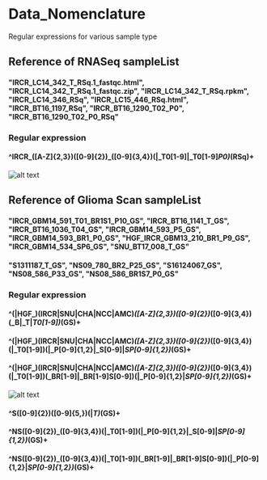 # Data_Nomenclature
Regular expressions for various sample type

## Reference of RNASeq sampleList 
#### "IRCR_LC14_342_T_RSq.1_fastqc.html", "IRCR_LC14_342_T_RSq.1_fastqc.zip", "IRCR_LC14_342_T_RSq.rpkm", "IRCR_LC14_346_RSq", "IRCR_LC15_446_RSq.html", "IRCR_BT16_1197_RSq", "IRCR_BT16_1290_T02_P0", "IRCR_BT16_1290_T02_P0_RSq"

### Regular expression
#### ^IRCR_([A-Z]{2,3})([0-9]{2})_([0-9]{3,4})(|_T0[1-9]|_T0[1-9]_P0)_(RSq)+
<img src="C:\Users\quark\Documents\Bioinformatics\regexper1.png" alt="alt text" title="Title" />

## Reference of Glioma Scan sampleList
#### "IRCR_GBM14_591_T01_BR1S1_P10_GS", "IRCR_BT16_1141_T_GS", "IRCR_BT16_1036_T04_GS", "IRCR_GBM14_593_P5_GS", "IRCR_GBM14_593_BR1_P0_GS", "HGF_IRCR_GBM13_210_BR1_P9_GS", "IRCR_GBM14_534_SP6_GS", "SNU_BT17_008_T_GS"
#### "S1311187_T_GS", "NS09_780_BR2_P25_GS", "S16124067_GS", "NS08_586_P33_GS", "NS08_586_BR1S7_P0_GS"

### Regular expression
#### ^(|HGF_)(IRCR|SNU|CHA|NCC|AMC)_([A-Z]{2,3})([0-9]{2})_([0-9]{3,4})(_B|_T|_T0[1-9])_(GS)+
#### ^(|HGF_)(IRCR|SNU|CHA|NCC|AMC)_([A-Z]{2,3})([0-9]{2})_([0-9]{3,4})(|_T0[1-9])(|_P[0-9]{1,2}|_S[0-9]|_SP[0-9]{1,2})_(GS)+
#### ^(|HGF_)(IRCR|SNU|CHA|NCC|AMC)_([A-Z]{2,3})([0-9]{2})_([0-9]{3,4})(|_T0[1-9])(_BR[1-9]|_BR[1-9]S[0-9])(|_P[0-9]{1,2}|_SP[0-9]{1,2})_(GS)+
<img src="C:\Users\quark\Documents\Bioinformatics\regexper2.png" alt="alt text" title="Title" />

#### ^S([0-9]{2})([0-9]{5,})(|_T)_(GS)+
#### ^NS([0-9]{2})_([0-9]{3,4})(|_T0[1-9])(|_P[0-9]{1,2}|_S[0-9]|_SP[0-9]{1,2})_(GS)+
#### ^NS([0-9]{2})_([0-9]{3,4})(|_T0[1-9])(_BR[1-9]|_BR[1-9]S[0-9])(|_P[0-9]{1,2}|_SP[0-9]{1,2})_(GS)+
